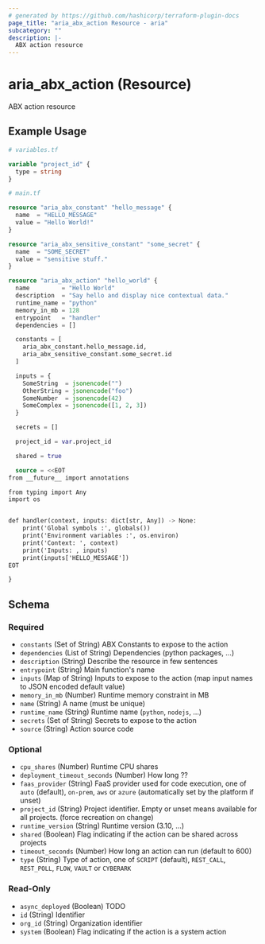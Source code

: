 ```yaml
---
# generated by https://github.com/hashicorp/terraform-plugin-docs
page_title: "aria_abx_action Resource - aria"
subcategory: ""
description: |-
  ABX action resource
---
```


# aria_abx_action (Resource)

ABX action resource

## Example Usage

```terraform
# variables.tf

variable "project_id" {
  type = string
}

# main.tf

resource "aria_abx_constant" "hello_message" {
  name  = "HELLO_MESSAGE"
  value = "Hello World!"
}

resource "aria_abx_sensitive_constant" "some_secret" {
  name  = "SOME_SECRET"
  value = "sensitive stuff."
}

resource "aria_abx_action" "hello_world" {
  name         = "Hello World"
  description  = "Say hello and display nice contextual data."
  runtime_name = "python"
  memory_in_mb = 128
  entrypoint   = "handler"
  dependencies = []

  constants = [
    aria_abx_constant.hello_message.id,
    aria_abx_sensitive_constant.some_secret.id
  ]

  inputs = {
    SomeString  = jsonencode("")
    OtherString = jsonencode("foo")
    SomeNumber  = jsonencode(42)
    SomeComplex = jsonencode([1, 2, 3])
  }

  secrets = []

  project_id = var.project_id

  shared = true

  source = <<EOT
from __future__ import annotations

from typing import Any
import os


def handler(context, inputs: dict[str, Any]) -> None:
    print('Global symbols :', globals())
    print('Environment variables :', os.environ)
    print('Context: ', context)
    print('Inputs: , inputs)
    print(inputs['HELLO_MESSAGE'])
EOT

}
```

<!-- schema generated by tfplugindocs -->
## Schema

### Required

- `constants` (Set of String) ABX Constants to expose to the action
- `dependencies` (List of String) Dependencies (python packages, ...)
- `description` (String) Describe the resource in few sentences
- `entrypoint` (String) Main function's name
- `inputs` (Map of String) Inputs to expose to the action (map input names to JSON encoded default value)
- `memory_in_mb` (Number) Runtime memory constraint in MB
- `name` (String) A name (must be unique)
- `runtime_name` (String) Runtime name (`python`, `nodejs`, ...)
- `secrets` (Set of String) Secrets to expose to the action
- `source` (String) Action source code

### Optional

- `cpu_shares` (Number) Runtime CPU shares
- `deployment_timeout_seconds` (Number) How long ??
- `faas_provider` (String) FaaS provider used for code execution, one of `auto` (default), `on-prem`, `aws` or `azure` (automatically set by the platform if unset)
- `project_id` (String) Project identifier. Empty or unset means available for all projects. (force recreation on change)
- `runtime_version` (String) Runtime version (3.10, ...)
- `shared` (Boolean) Flag indicating if the action can be shared across projects
- `timeout_seconds` (Number) How long an action can run (default to 600)
- `type` (String) Type of action, one of `SCRIPT` (default), `REST_CALL`, `REST_POLL`, `FLOW`, `VAULT` or `CYBERARK`

### Read-Only

- `async_deployed` (Boolean) TODO
- `id` (String) Identifier
- `org_id` (String) Organization identifier
- `system` (Boolean) Flag indicating if the action is a system action
